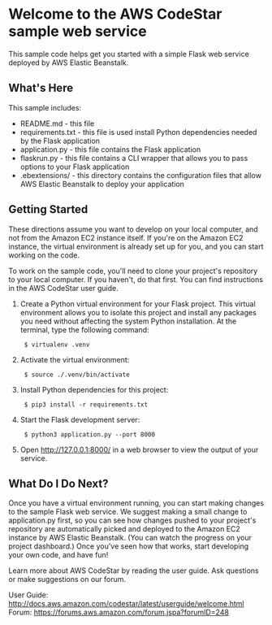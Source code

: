 Welcome to the AWS CodeStar sample web service
==============================================

This sample code helps get you started with a simple Flask web service
deployed by AWS Elastic Beanstalk.

What's Here
-----------

This sample includes:

* README.md - this file
* requirements.txt - this file is used install Python dependencies needed by
  the Flask application
* application.py - this file contains the Flask application
* flaskrun.py - this file contains a CLI wrapper that allows you to pass
  options to your Flask application
* .ebextensions/ - this directory contains the configuration files that allow
  AWS Elastic Beanstalk to deploy your application


Getting Started
---------------

These directions assume you want to develop on your local computer, and not
from the Amazon EC2 instance itself. If you're on the Amazon EC2 instance, the
virtual environment is already set up for you, and you can start working on the
code.

To work on the sample code, you'll need to clone your project's repository to your
local computer. If you haven't, do that first. You can find instructions in the
AWS CodeStar user guide.

1. Create a Python virtual environment for your Flask project. This virtual
   environment allows you to isolate this project and install any packages you
   need without affecting the system Python installation. At the terminal, type
   the following command:

        $ virtualenv .venv

2. Activate the virtual environment:

        $ source ./.venv/bin/activate

3. Install Python dependencies for this project:

        $ pip3 install -r requirements.txt

4. Start the Flask development server:

        $ python3 application.py --port 8000

5. Open http://127.0.0.1:8000/ in a web browser to view the output of your
   service.

What Do I Do Next?
------------------

Once you have a virtual environment running, you can start making changes to
the sample Flask web service. We suggest making a small change to application.py first,
so you can see how changes pushed to your project's repository are automatically picked
and deployed to the Amazon EC2 instance by AWS Elastic Beanstalk. (You can watch the
progress on your project dashboard.) Once you've seen how that works, start developing
your own code, and have fun!

Learn more about AWS CodeStar by reading the user guide. Ask questions or make
suggestions on our forum.

User Guide: http://docs.aws.amazon.com/codestar/latest/userguide/welcome.html
Forum: https://forums.aws.amazon.com/forum.jspa?forumID=248
